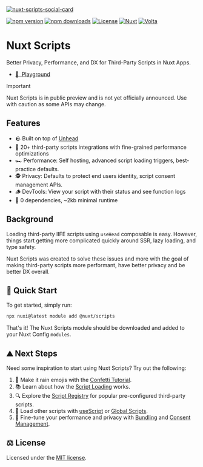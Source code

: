 [![nuxt-scripts-social-card](https://github.com/nuxt/scripts/blob/main/.github/banner.png)](https://scripts.nuxt.com)

[![npm version][npm-version-src]][npm-version-href]
[![npm downloads][npm-downloads-src]][npm-downloads-href]
[![License][license-src]][license-href]
[![Nuxt][nuxt-src]][nuxt-href]
[![Volta][volta-src]][volta-href]

# Nuxt Scripts

Better Privacy, Performance, and DX for Third-Party Scripts in Nuxt Apps.

- [👾 &nbsp;Playground](https://stackblitz.com/edit/nuxt-starter-pkwfkx?file=pages%2Findex.vue)

> [!IMPORTANT]
> Nuxt Scripts is in public preview and is not yet officially announced. Use with caution as some APIs may change.

## Features

- 🪨 Built on top of [Unhead](https://unhead.unjs.io/usage/composables/use-script)
- 🎁 20+ third-party scripts integrations with fine-grained performance optimizations
- 🏎️ Performance: Self hosting, advanced script loading triggers, best-practice defaults.
- 🕵️ Privacy: Defaults to protect end users identity, script consent management APIs.
- 🪵 DevTools: View your script with their status and see function logs
- 🚀 0 dependencies, ~2kb minimal runtime

## Background

Loading third-party IIFE scripts using `useHead` composable is easy. However,
things start getting more complicated quickly around SSR, lazy loading, and type safety.

Nuxt Scripts was created to solve these issues and more with the goal of making third-party scripts more performant,
have better privacy and be better DX overall.

## 🚀 Quick Start

To get started, simply run:

```bash
npx nuxi@latest module add @nuxt/scripts
```

That's it! The Nuxt Scripts module should be downloaded and added to your Nuxt Config `modules`.

## ⛰️ Next Steps

Need some inspiration to start using Nuxt Scripts? Try out the following:

1. 🎉 Make it rain emojis with the [Confetti Tutorial](https://scripts.nuxt.com/docs/getting-started/confetti-tutorial).
2. 📚 Learn about how the [Script Loading](https://scripts.nuxt.com/docs/guides/script-loading) works.
3. 🔍 Explore the [Script Registry](https://scripts.nuxt.com/scripts) for popular pre-configured third-party scripts.
3. 🚀 Load other scripts with [useScript](https://scripts.nuxt.com/docs/api/use-script) or [Global Scripts](https://scripts.nuxt.com/docs/guides/global).
4. 🔨 Fine-tune your performance and privacy with [Bundling](https://scripts.nuxt.com/docs/guides/bundling) and [Consent Management](https://scripts.nuxt.com/docs/guides/consent).

## ⚖️ License

Licensed under the [MIT license](https://github.com/nuxt/scripts/blob/main/LICENSE.md).

<!-- Badges -->
[npm-version-src]: https://img.shields.io/npm/v/@nuxt/scripts/latest.svg?style=flat&colorA=18181B&colorB=28CF8D
[npm-version-href]: https://npmjs.com/package/@nuxt/scripts/v/rc

[npm-downloads-src]: https://img.shields.io/npm/dm/@nuxt/scripts.svg?style=flat&colorA=18181B&colorB=28CF8D
[npm-downloads-href]: https://npmjs.com/package/@nuxt/scripts/v/rc

[license-src]: https://img.shields.io/npm/l/@nuxt/scripts.svg?style=flat&colorA=18181B&colorB=28CF8D
[license-href]: https://npmjs.com/package/@nuxt/scripts/v/rc

[nuxt-src]: https://img.shields.io/badge/Nuxt-18181B?logo=nuxt.js
[nuxt-href]: https://nuxt.com

[volta-src]: https://user-images.githubusercontent.com/904724/209143798-32345f6c-3cf8-4e06-9659-f4ace4a6acde.svg
[volta-href]: https://volta.net/nuxt/scripts?utm_source=nuxt_scripts_readme
